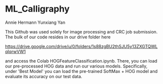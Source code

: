 # ML_Calligraphy
Annie Hermann
Yunxiang Yan

This Github was used solely for image processing and CRC job submission. The bulk of our code resides in our drive folder here  

https://drive.google.com/drive/u/0/folders/1s88zgBU2thSJU5y13ZXGTQWLqIqrwVW1  

and access the Colab HOGFeatureClassification.ipynb.
There, you can load our pre-processed HOG data and run our various models. Specifically, under 'Best Model' you can load the pre-trained SoftMax + HOG model and evaluate its accuracy on our test data.

